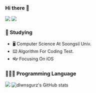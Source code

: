 ### Hi there 👋

<img src="https://img.shields.io/badge/Velog-20C997?style=flat&logo=Velog&logoColor=black"/>    <img src="https://img.shields.io/badge/ljhlmkljhlmkljhlmk@naver.com-03C75A?style=flat&logo=Naver&logoColor=green"/>   


### 📙 Studying

- 🖥 Computer Science At Soongsil Univ.
- ⌨️ Algorithm For Coding Test.
- 👓 Focusing On iOS

### 👨🏻‍💻 Programming Language
<a href="https://www.swift.org/" target="_blank"><img src="https://img.shields.io/badge/Swift-F05138?style=flat&logo=Swift&logoColor=orange"/></a>
![dlwnsgurz's GitHub stats](https://github-readme-stats.vercel.app/api?username=dlwnsgurz&show_icons=true&theme=radical)

